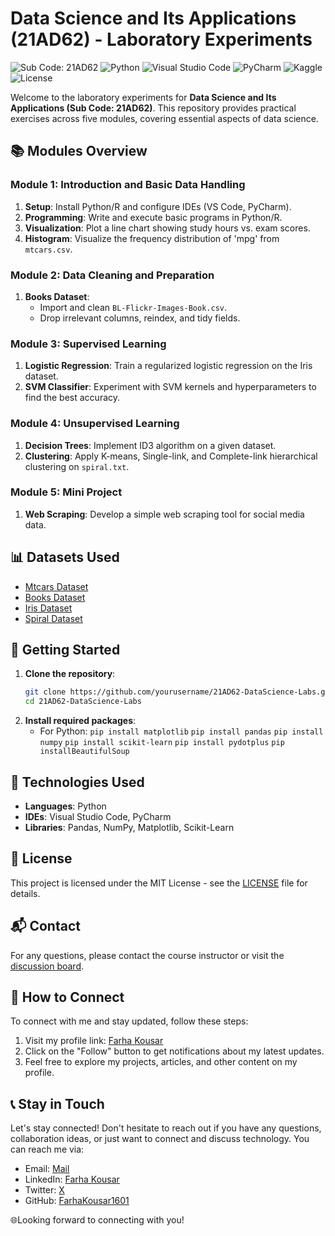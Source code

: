 # Data Science and Its Applications (21AD62) - Laboratory Experiments
![Sub Code: 21AD62](https://img.shields.io/badge/Sub%20Code-21AD62-blue)
![Python](https://img.shields.io/badge/Python-3.x-blue.svg?logo=python)
![Visual Studio Code](https://img.shields.io/badge/IDE-VS%20Code-blue.svg?logo=visual-studio-code)
![PyCharm](https://img.shields.io/badge/IDE-PyCharm-green.svg?logo=pycharm)
![Kaggle](https://img.shields.io/badge/Datasets-Kaggle-blue.svg?logo=kaggle)
![License](https://img.shields.io/badge/License-MIT-green.svg)

Welcome to the laboratory experiments for **Data Science and Its Applications (Sub Code: 21AD62)**. This repository provides practical exercises across five modules, covering essential aspects of data science.

## 📚 Modules Overview

### Module 1: Introduction and Basic Data Handling
1. **Setup**: Install Python/R and configure IDEs (VS Code, PyCharm).
2. **Programming**: Write and execute basic programs in Python/R.
3. **Visualization**: Plot a line chart showing study hours vs. exam scores.
4. **Histogram**: Visualize the frequency distribution of 'mpg' from `mtcars.csv`.

### Module 2: Data Cleaning and Preparation
1. **Books Dataset**: 
   - Import and clean `BL-Flickr-Images-Book.csv`.
   - Drop irrelevant columns, reindex, and tidy fields.

### Module 3: Supervised Learning
1. **Logistic Regression**: Train a regularized logistic regression on the Iris dataset.
2. **SVM Classifier**: Experiment with SVM kernels and hyperparameters to find the best accuracy.

### Module 4: Unsupervised Learning
1. **Decision Trees**: Implement ID3 algorithm on a given dataset.
2. **Clustering**: Apply K-means, Single-link, and Complete-link hierarchical clustering on `spiral.txt`.

### Module 5: Mini Project
1. **Web Scraping**: Develop a simple web scraping tool for social media data.

## 📊 Datasets Used
- [Mtcars Dataset](https://www.kaggle.com/ruiromanini/mtcars)
- [Books Dataset](https://www.kaggle.com/adeyoyintemidayo/publication-of-books)
- [Iris Dataset](https://archive.ics.uci.edu/ml/machine-learning-databases/iris/)
- [Spiral Dataset](https://bit.ly/2Lm75Ly)

## 🚀 Getting Started

1. **Clone the repository**:
   ```bash
   git clone https://github.com/yourusername/21AD62-DataScience-Labs.git
   cd 21AD62-DataScience-Labs
   ```
2. **Install required packages**:
   - For Python: `pip install matplotlib`
                 `pip install pandas`
                 `pip install numpy`
                 `pip install scikit-learn`
                 `pip install pydotplus`
                 `pip installBeautifulSoup`   
 

## 🔧 Technologies Used
- **Languages**: Python
- **IDEs**: Visual Studio Code, PyCharm
- **Libraries**: Pandas, NumPy, Matplotlib, Scikit-Learn

## 📜 License
This project is licensed under the MIT License - see the [LICENSE](LICENSE) file for details.

## 📬 Contact
For any questions, please contact the course instructor or visit the [discussion board](https://github.com/FarhaKousar1601/DATA-SCIENCE-AND-ITS-APPLICATION-LABORATORY-21AD62-/discussions).

## 🚀 How to Connect 
To connect with me and stay updated, follow these steps:

1. Visit my profile link: [Farha Kousar](https://farhakousar1601.bio.link)
2. Click on the "Follow" button to get notifications about my latest updates.
3. Feel free to explore my projects, articles, and other content on my profile.

## 📞 Stay in Touch 
Let's stay connected! Don't hesitate to reach out if you have any questions, collaboration ideas, or just want to connect and discuss technology. You can reach me via:

- Email: [Mail](farhakousar576@gmail.com)
- LinkedIn: [Farha Kousar](https://www.linkedin.com/in/farhakousar-16/)
- Twitter: [X](https://twitter.com/FarhaKousar16)
- GitHub: [FarhaKousar1601](https://github.com/FarhaKousar1601)

 🌐Looking forward to connecting with you! 

